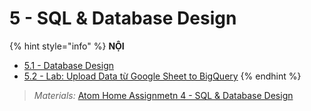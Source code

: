 # 5 - SQL & Database Design

{% hint style="info" %}
**NỘI** 

* [5.1 - Database Design](5.1-database-design.md)
* [5.2 - Lab: Upload Data từ Google Sheet to BigQuery](5.2-lab-upload-data-tu-google-sheet-to-bigquery.md)
{% endhint %}

> _Materials:_ [Atom Home Assignmetn 4 - SQL & Database Design](https://github.com/anhdanggit/atom-assignments/blob/main/assignment_4/home_assignment_4.ipynb)



